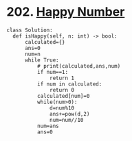 # 202. [Happy Number](https://leetcode.com/problems/happy-number/description/)

    class Solution:
      def isHappy(self, n: int) -> bool:
          calculated={}
          ans=0
          num=n
          while True:
              # print(calculated,ans,num)
              if num==1:
                  return 1
              if num in calculated:
                  return 0
              calculated[num]=0
              while(num>0):
                  d=num%10
                  ans+=pow(d,2)
                  num=num//10
              num=ans
              ans=0
        

        
